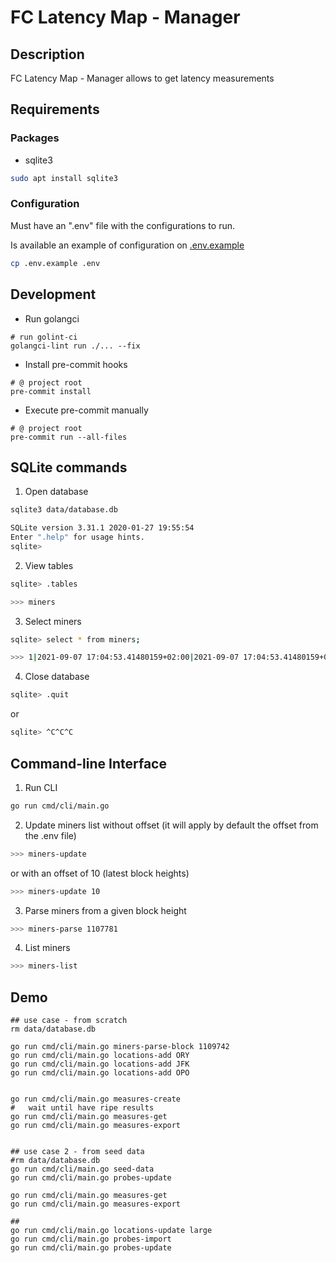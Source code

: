 # FC Latency Map - Manager

## Description

FC Latency Map - Manager allows to get latency measurements

## Requirements

### Packages

- sqlite3

```bash
sudo apt install sqlite3
```

### Configuration

Must have an ".env" file with the configurations to run.

Is available an example of configuration on [.env.example](./.env.example)

```bash
cp .env.example .env
```

## Development

* Run golangci

```shell
# run golint-ci
golangci-lint run ./... --fix
```

* Install pre-commit hooks

```shell
# @ project root
pre-commit install
```

* Execute pre-commit manually

```shell
# @ project root
pre-commit run --all-files
```

## SQLite commands

1. Open database

```bash
sqlite3 data/database.db

SQLite version 3.31.1 2020-01-27 19:55:54
Enter ".help" for usage hints.
sqlite>
```

2. View tables

```bash
sqlite> .tables

>>> miners
```

3. Select miners

```bash
sqlite> select * from miners;

>>> 1|2021-09-07 17:04:53.41480159+02:00|2021-09-07 17:04:53.41480159+02:00||dummyAddress|dummyIp
```

4. Close database

```bash
sqlite> .quit
```
or
```bash
sqlite> ^C^C^C
```

## Command-line Interface
1. Run CLI
```bash
go run cmd/cli/main.go
```

2. Update miners list
without offset (it will apply by default the offset from the .env file)
```bash
>>> miners-update
```
or with an offset of 10 (latest block heights)
```bash
>>> miners-update 10
```

3. Parse miners from a given block height
```bash
>>> miners-parse 1107781
```

4. List miners
```bash
>>> miners-list
```


## Demo

```shell
## use case - from scratch
rm data/database.db

go run cmd/cli/main.go miners-parse-block 1109742
go run cmd/cli/main.go locations-add ORY
go run cmd/cli/main.go locations-add JFK
go run cmd/cli/main.go locations-add OPO


go run cmd/cli/main.go measures-create
#   wait until have ripe results
go run cmd/cli/main.go measures-get
go run cmd/cli/main.go measures-export


## use case 2 - from seed data
#rm data/database.db
go run cmd/cli/main.go seed-data
go run cmd/cli/main.go probes-update

go run cmd/cli/main.go measures-get
go run cmd/cli/main.go measures-export

##
go run cmd/cli/main.go locations-update large
go run cmd/cli/main.go probes-import
go run cmd/cli/main.go probes-update
```
